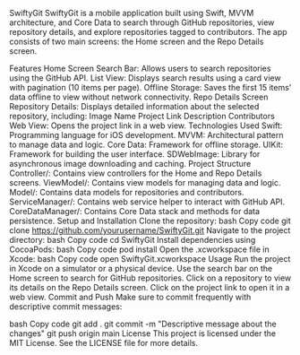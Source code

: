 SwiftyGit
SwiftyGit is a mobile application built using Swift, MVVM architecture, and Core Data to search through GitHub repositories, view repository details, and explore repositories tagged to contributors. The app consists of two main screens: the Home screen and the Repo Details screen.

Features
Home Screen
Search Bar: Allows users to search repositories using the GitHub API.
List View: Displays search results using a card view with pagination (10 items per page).
Offline Storage: Saves the first 15 items' data offline to view without network connectivity.
Repo Details Screen
Repository Details: Displays detailed information about the selected repository, including:
Image
Name
Project Link
Description
Contributors
Web View: Opens the project link in a web view.
Technologies Used
Swift: Programming language for iOS development.
MVVM: Architectural pattern to manage data and logic.
Core Data: Framework for offline storage.
UIKit: Framework for building the user interface.
SDWebImage: Library for asynchronous image downloading and caching.
Project Structure
Controller/: Contains view controllers for the Home and Repo Details screens.
ViewModel/: Contains view models for managing data and logic.
Model/: Contains data models for repositories and contributors.
ServiceManager/: Contains web service helper to interact with GitHub API.
CoreDataManager/: Contains Core Data stack and methods for data persistence.
Setup and Installation
Clone the repository:
bash
Copy code
git clone https://github.com/yourusername/SwiftyGit.git
Navigate to the project directory:
bash
Copy code
cd SwiftyGit
Install dependencies using CocoaPods:
bash
Copy code
pod install
Open the .xcworkspace file in Xcode:
bash
Copy code
open SwiftyGit.xcworkspace
Usage
Run the project in Xcode on a simulator or a physical device.
Use the search bar on the Home screen to search for GitHub repositories.
Click on a repository to view its details on the Repo Details screen.
Click on the project link to open it in a web view.
Commit and Push
Make sure to commit frequently with descriptive commit messages:

bash
Copy code
git add .
git commit -m "Descriptive message about the changes"
git push origin main
License
This project is licensed under the MIT License. See the LICENSE file for more details.
